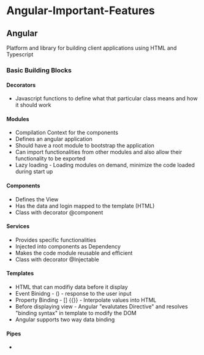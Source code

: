 # Angular-Important-Features

## Angular

Platform and library for building client applications using HTML and Typescript

### Basic Building Blocks

#### Decorators

* Javascript functions to define what that particular class means and how it should work

#### Modules

* Compilation Context for the components
* Defines an angular application
* Should have a root module to bootstrap the application
* Can import functionalities from other modules and also allow their functionality to be exported
* Lazy loading - Loading modules on demand, minimize the code loaded during start up

#### Components

* Defines the View
* Has the data and login mapped to the template (HTML)
* Class with decorator @component

#### Services

* Provides specific functionalities
* Injected into components as Dependency
* Makes the code module reusable and efficient
* Class with decorator @Injectable

#### Templates

* HTML that can modifiy data before it display
* Event Binidng - () - response to the user input
* Property Binding - [] {{}} - Interpolate values into HTML
* Before displaying view - Angular "evalutates Directive" and resolves "binding syntax" in template to modify the DOM
* Angular supports two way data binding

#### Pipes

*



